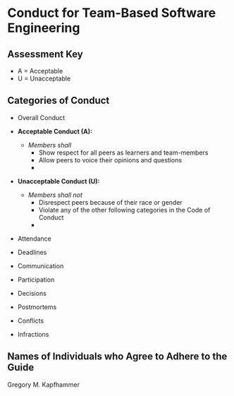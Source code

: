 # Conduct for Team-Based Software Engineering

## Assessment Key

* A = Acceptable
* U = Unacceptable

## Categories of Conduct

* Overall Conduct

* **Acceptable Conduct (A):**

  * *Members shall*
    * Show respect for all peers as learners and team-members
    * Allow peers to voice their opinions and questions
    *

* **Unacceptable Conduct (U):**

  * *Members shall not*
    * Disrespect peers because of their race or gender
    * Violate any of the other following categories in the Code of Conduct
    *

* Attendance
* Deadlines
* Communication
* Participation
* Decisions
* Postmortems
* Conflicts
* Infractions

## Names of Individuals who Agree to Adhere to the Guide

Gregory M. Kapfhammer

